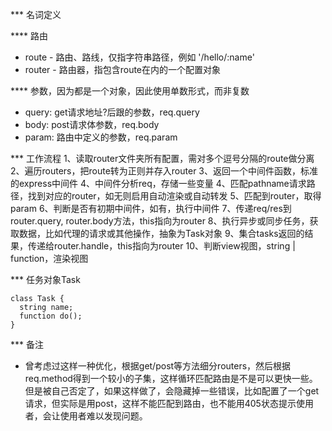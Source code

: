 *** 名词定义

**** 路由
* route - 路由、路线，仅指字符串路径，例如 '/hello/:name'
* router - 路由器，指包含route在内的一个配置对象

**** 参数，因为都是一个对象，因此使用单数形式，而非复数
* query: get请求地址?后跟的参数，req.query
* body: post请求体参数，req.body
* param: 路由中定义的参数，req.param

*** 工作流程
1、读取router文件夹所有配置，需对多个逗号分隔的route做分离
2、遍历routers，把route转为正则并存入router
3、返回一个中间件函数，标准的express中间件
4、中间件分析req，存储一些变量
4、匹配pathname请求路径，找到对应的router，如无则启用自动渲染或自动转发
5、匹配到router，取得param
6、判断是否有初期中间件，如有，执行中间件
7、传递req/res到router.query, router.body方法，this指向为router
8、执行异步或同步任务，获取数据，比如代理的请求或其他操作，抽象为Task对象
9、集合tasks返回的结果，传递给router.handle，this指向为router
10、判断view视图，string | function，渲染视图

*** 任务对象Task
```
class Task {
  string name;
  function do();
}
```

*** 备注
* 曾考虑过这样一种优化，根据get/post等方法细分routers，然后根据req.method得到一个较小的子集，这样循环匹配路由是不是可以更快一些。但是被自己否定了，如果这样做了，会隐藏掉一些错误，比如配置了一个get请求，但实际是用post，这样不能匹配到路由，也不能用405状态提示使用者，会让使用者难以发现问题。